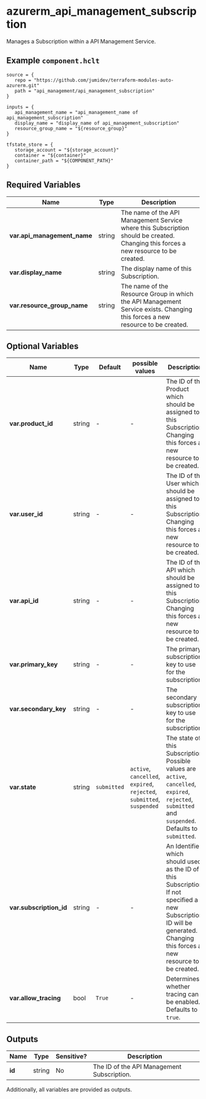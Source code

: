 # azurerm_api_management_subscription

Manages a Subscription within a API Management Service.

## Example `component.hclt`

```hcl
source = {
   repo = "https://github.com/jumidev/terraform-modules-auto-azurerm.git" 
   path = "api_management/api_management_subscription" 
}

inputs = {
   api_management_name = "api_management_name of api_management_subscription" 
   display_name = "display_name of api_management_subscription" 
   resource_group_name = "${resource_group}" 
}

tfstate_store = {
   storage_account = "${storage_account}" 
   container = "${container}" 
   container_path = "${COMPONENT_PATH}" 
}

```

## Required Variables

| Name | Type |  Description |
| ---- | --------- |  ----------- |
| **var.api_management_name** | string |  The name of the API Management Service where this Subscription should be created. Changing this forces a new resource to be created. | 
| **var.display_name** | string |  The display name of this Subscription. | 
| **var.resource_group_name** | string |  The name of the Resource Group in which the API Management Service exists. Changing this forces a new resource to be created. | 

## Optional Variables

| Name | Type |  Default  |  possible values |  Description |
| ---- | --------- |  ----------- | ----------- | ----------- |
| **var.product_id** | string |  -  |  -  |  The ID of the Product which should be assigned to this Subscription. Changing this forces a new resource to be created. | 
| **var.user_id** | string |  -  |  -  |  The ID of the User which should be assigned to this Subscription. Changing this forces a new resource to be created. | 
| **var.api_id** | string |  -  |  -  |  The ID of the API which should be assigned to this Subscription. Changing this forces a new resource to be created. | 
| **var.primary_key** | string |  -  |  -  |  The primary subscription key to use for the subscription. | 
| **var.secondary_key** | string |  -  |  -  |  The secondary subscription key to use for the subscription. | 
| **var.state** | string |  `submitted`  |  `active`, `cancelled`, `expired`, `rejected`, `submitted`, `suspended`  |  The state of this Subscription. Possible values are `active`, `cancelled`, `expired`, `rejected`, `submitted` and `suspended`. Defaults to `submitted`. | 
| **var.subscription_id** | string |  -  |  -  |  An Identifier which should used as the ID of this Subscription. If not specified a new Subscription ID will be generated. Changing this forces a new resource to be created. | 
| **var.allow_tracing** | bool |  `True`  |  -  |  Determines whether tracing can be enabled. Defaults to `true`. | 



## Outputs

| Name | Type | Sensitive? | Description |
| ---- | ---- | --------- | --------- |
| **id** | string | No  | The ID of the API Management Subscription. | 

Additionally, all variables are provided as outputs.
